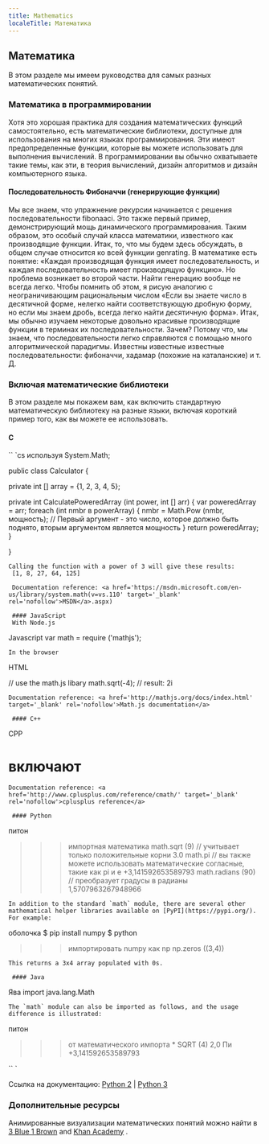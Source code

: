 ```yaml
---
title: Mathematics
localeTitle: Математика
---
```

## Математика

В этом разделе мы имеем руководства для самых разных математических понятий.

### Математика в программировании

Хотя это хорошая практика для создания математических функций самостоятельно, есть математические библиотеки, доступные для использования на многих языках программирования. Эти имеют предопределенные функции, которые вы можете использовать для выполнения вычислений. В программировании вы обычно охватываете такие темы, как эти, в теория вычислений, дизайн алгоритмов и дизайн компьютерного языка.

#### Последовательность Фибоначчи (генерирующие функции)

Мы все знаем, что упражнение рекурсии начинается с решения последовательности fibonaaci. Это также первый пример, демонстрирующий мощь динамического программирования. Таким образом, это особый случай класса математики, известного как производящие функции. Итак, то, что мы будем здесь обсуждать, в общем случае относится ко всей функции genrating. В математике есть понятие: «Каждая производящая функция имеет последовательность, и каждая последовательность имеет производящую функцию». Но проблема возникает во второй части. Найти генерацию вообще не всегда легко. Чтобы помнить об этом, я рисую аналогию с неограничивающим рациональным числом «Если вы знаете число в десятичной форме, нелегко найти соответствующую дробную форму, но если мы знаем дробь, всегда легко найти десятичную форма». Итак, мы обычно изучаем некоторые довольно красивые производящие функции в терминах их последовательности. Зачем? Потому что, мы знаем, что последовательности легко справляются с помощью много алгоритмической парадигмы. Известны известные известные последовательности: фибоначчи, хадамар (похожие на каталанские) и т. Д.

### Включая математические библиотеки

В этом разделе мы покажем вам, как включить стандартную математическую библиотеку на разные языки, включая короткий пример того, как вы можете ее использовать.

#### С

\`\` \`cs используя System.Math;

public class Calculator {

private int \[\] array = {1, 2, 3, 4, 5};

private int CalculatePoweredArray (int power, int \[\] arr) { var poweredArray = arr; foreach (int nmbr в powerArray) { nmbr = Math.Pow (nmbr, мощность); // Первый аргумент - это число, которое должно быть поднято, вторым аргументом является мощность } return poweredArray; }

}
```
Calling the function with a power of 3 will give these results: 
 [1, 8, 27, 64, 125] 
 
 Documentation reference: <a href='https://msdn.microsoft.com/en-us/library/system.math(v=vs.110' target='_blank' rel='nofollow'>MSDN</a>.aspx) 
 
 #### JavaScript 
 With Node.js 
```

Javascript var math = require ('mathjs');
```
In the browser 
```

HTML

// use the math.js libary math.sqrt(-4); // result: 2i
```
Documentation reference: <a href='http://mathjs.org/docs/index.html' target='_blank' rel='nofollow'>Math.js documentation</a> 
 
 #### C++ 
```

CPP

# включают
```
Documentation reference: <a href='http://www.cplusplus.com/reference/cmath/' target='_blank' rel='nofollow'>cplusplus reference</a> 
 
 #### Python 
```

питон

> > > импортная математика math.sqrt (9) // учитывает только положительные корни 3.0 math.pi // вы также можете использовать математические согласные, такие как pi и e +3,141592653589793 math.radians (90) // преобразует градусы в радианы 1,5707963267948966
```
In addition to the standard `math` module, there are several other mathematical helper libraries available on [PyPI](https://pypi.org/). For example: 
```

оболочка $ pip install numpy $ python

> > > импортировать numpy как np np.zeros ((3,4))
```
This returns a 3x4 array populated with 0s. 
 
 #### Java 
```

Ява import java.lang.Math
```
The `math` module can also be imported as follows, and the usage difference is illustrated: 
```

питон

> > > от математического импорта \* SQRT (4) 2,0 Пи +3,141592653589793

\`\` \`

Ссылка на документацию: [Python 2](https://docs.python.org/2/library/math.html) | [Python 3](https://docs.python.org/3/library/math.html)

### Дополнительные ресурсы

Анимированные визуализации математических понятий можно найти в [3 Blue 1 Brown](http://www.3blue1brown.com/) and [Khan Academy](https://www.khanacademy.org/) .